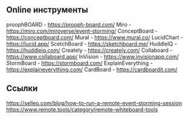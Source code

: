 Online инструменты
---
proophBOARD - https://prooph-board.com/
Miro - https://miro.com/miroverse/event-storming/
ConceptBoard - https://conceptboard.com/
Mural - https://www.mural.co/
LucidChart - https://lucid.app/
ScetchBoard - https://sketchboard.me/
HuddleIQ - https://huddleiq.com/
Creately - https://creately.com/
Collaboard - https://www.collaboard.app/
InVision - https://www.invisionapp.com/
StormBoard - https://stormboard.com/
ExplainEverything - https://explaineverything.com/
CardBoard - https://cardboardit.com/

Ссылки
---
https://selleo.com/blog/how-to-run-a-remote-event-storming-session
https://www.remote.tools/category/remote-whiteboard-tools
